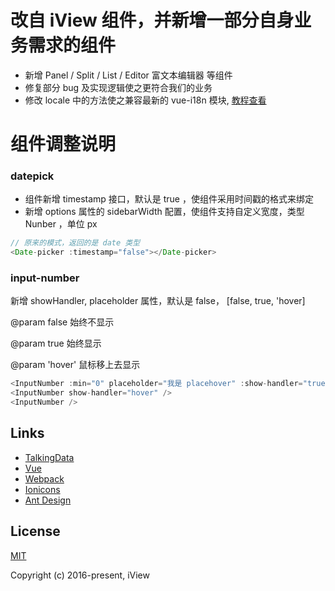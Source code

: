 # 改自 iView 组件，并新增一部分自身业务需求的组件
- 新增 Panel / Split / List / Editor 富文本编辑器 等组件
- 修复部分 bug 及实现逻辑使之更符合我们的业务
- 修改 locale 中的方法使之兼容最新的 vue-i18n 模块, [教程查看](http://www.jianshu.com/p/e226ca92f099)

# 组件调整说明
### datepick 
- 组件新增 timestamp 接口，默认是 true ，使组件采用时间戳的格式来绑定
- 新增 options 属性的 sidebarWidth 配置，使组件支持自定义宽度，类型 Nunber ，单位 px
``` javascript
// 原来的模式，返回的是 date 类型
<Date-picker :timestamp="false"></Date-picker>
```

### input-number
新增 showHandler, placeholder 属性，默认是 false， [false, true, 'hover]

@param false  始终不显示

@param true  始终显示

@param 'hover' 鼠标移上去显示

``` javascript
<InputNumber :min="0" placeholder="我是 placehover" :show-handler="true"/>
<InputNumber show-handler="hover" />
<InputNumber />
```


## Links

- [TalkingData](https://github.com/TalkingData)
- [Vue](https://github.com/vuejs/vue)
- [Webpack](https://github.com/webpack/webpack)
- [Ionicons](https://github.com/driftyco/ionicons)
- [Ant Design](https://github.com/ant-design/ant-design)

## License
[MIT](http://opensource.org/licenses/MIT)

Copyright (c) 2016-present, iView
